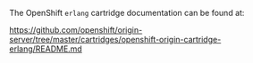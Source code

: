 The OpenShift `erlang` cartridge documentation can be found at:

https://github.com/openshift/origin-server/tree/master/cartridges/openshift-origin-cartridge-erlang/README.md
